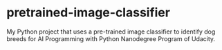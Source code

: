 # pretrained-image-classifier
My Python project that uses a pre-trained image classifier to identify dog breeds for AI Programming with Python Nanodegree Program of Udacity.
